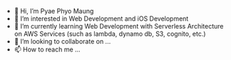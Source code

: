 - 👋 Hi, I’m Pyae Phyo Maung
- 👀 I’m interested in Web Development and iOS Development
- 🌱 I’m currently learning Web Development with Serverless Architecture on AWS Services (such as lambda, dynamo db, S3, cognito, etc.)
- 💞️ I’m looking to collaborate on ...
- 📫 How to reach me ...

<!---
ppmaungdevv/ppmaungdevv is a ✨ special ✨ repository because its `README.md` (this file) appears on your GitHub profile.
You can click the Preview link to take a look at your changes.
--->
